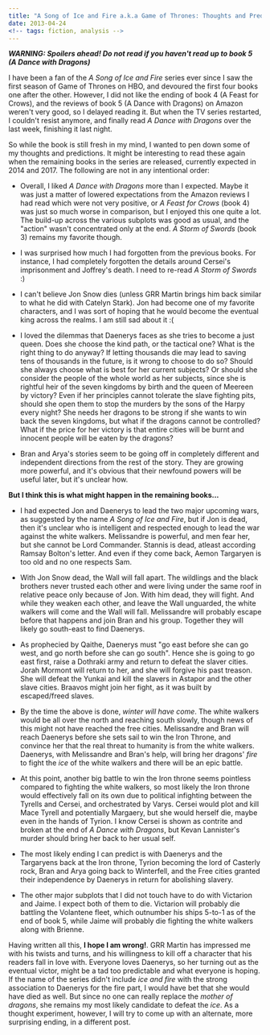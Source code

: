 ```yaml
---
title: "A Song of Ice and Fire a.k.a Game of Thrones: Thoughts and Predictions"
date: 2013-04-24
<!-- tags: fiction, analysis -->
---
```


_**WARNING: Spoilers ahead! Do not read if you haven't read up to book 5 (A Dance with Dragons)**_

I have been a fan of the _A Song of Ice and Fire_ series ever since I saw the first season of Game of Thrones on HBO, and devoured the first four books one after the other. However, I did not like the ending of book 4 (A Feast for Crows), and the reviews of book 5 (A Dance with Dragons) on Amazon weren't very good, so I delayed reading it. But when the TV series restarted, I couldn't resist anymore, and finally read _A Dance with Dragons_ over the last week, finishing it last night. 

So while the book is still fresh in my mind, I wanted to pen down some of my thoughts and predictions. It might be interesting to read these again when the remaining books in the series are released, currently expected in 2014 and 2017. The following are not in any intentional order:

* Overall, I liked _A Dance with Dragons_ more than I expected. Maybe it was just a matter of lowered expectations from the Amazon reviews I had read which were not very positive, or _A Feast for Crows_ (book 4) was just so much worse in comparison, but I enjoyed this one quite a lot. The build-up across the various subplots was good as usual, and the "action" wasn't concentrated only at the end. _A Storm of Swords_ (book 3) remains my favorite though.

* I was surprised how much I had forgotten from the previous books. For instance, I had completely forgotten the details around Cersei's imprisonment and Joffrey's death. I need to re-read _A Storm of Swords_ :)

* I can't believe Jon Snow dies (unless GRR Martin brings him back similar to what he did with Catelyn Stark). Jon had become one of my favorite characters, and I was sort of hoping that he would become the eventual king across the realms. I am still sad about it :(

* I loved the dilemmas that Daenerys faces as she tries to become a just queen. Does she choose the kind path, or the tactical one? What is the right thing to do anyway? If letting thousands die may lead to saving tens of thousands in the future, is it wrong to choose to do so? Should she always choose what is best for her current subjects? Or should she consider the people of the whole world as her subjects, since she is rightful heir of the seven kingdoms by birth and the queen of Meereen by victory? Even if her principles cannot tolerate the slave fighting pits, should she open them to stop the murders by the sons of the Harpy every night? She needs her dragons to be strong if she wants to win back the seven kingdoms, but what if the dragons cannot be controlled? What if the price for her victory is that entire cities will be burnt and innocent people will be eaten by the dragons?

* Bran and Arya's stories seem to be going off in completely different and independent directions from the rest of the story. They are growing more powerful, and it's obvious that their newfound powers will be useful later, but it's unclear how.

__But I think this is what might happen in the remaining books...__

* I had expected Jon and Daenerys to lead the two major upcoming wars, as suggested by the name _A Song of Ice and Fire_, but if Jon is dead, then it's unclear who is intelligent and respected enough to lead the war against the white walkers. Melissandre is powerful, and men fear her, but she cannot be Lord Commander. Stannis is dead, atleast according Ramsay Bolton's letter. And even if they come back, Aemon Targaryen is too old and no one respects Sam.

* With Jon Snow dead, the Wall will fall apart. The wildlings and the black brothers never trusted each other and were living under the same roof in relative peace only because of Jon. With him dead, they will fight. And while they weaken each other, and leave the Wall unguarded, the white walkers will come and the Wall will fall. Melissandre will probably escape before that happens and join Bran and his group. Together they will likely go south-east to find Daenerys.

* As prophecied by Qaithe, Daenerys must "go east before she can go west, and go north before she can go south". Hence she is going to go east first, raise a Dothraki army and return to defeat the slaver cities. Jorah Mormont will return to her, and she will forgive his past treason. She will defeat the Yunkai and kill the slavers in Astapor and the other slave cities. Braavos might join her fight, as it was built by escaped/freed slaves.

* By the time the above is done, _winter will have come_. The white walkers would be all over the north and reaching south slowly, though news of this might not have reached the free cities. Melissandre and Bran will reach Daenerys before she sets sail to win the Iron Throne, and convince her that the real threat to humanity is from the white walkers. Daenerys, with Melissandre and Bran's help, will bring her dragons' _fire_ to fight the _ice_ of the white walkers and there will be an epic battle.

* At this point, another big battle to win the Iron throne seems pointless compared to fighting the white walkers, so most likely the Iron throne would effectively fall on its own due to political infighting between the Tyrells and Cersei, and orchestrated by Varys. Cersei would plot and kill Mace Tyrell and potentially Margaery, but she would herself die, maybe even in the hands of Tyrion. I know Cersei is shown as contrite and broken at the end of _A Dance with Dragons_, but Kevan Lannister's murder should bring her back to her usual self.

* The most likely ending I can predict is with Daenerys and the Targaryens back at the Iron throne, Tyrion becoming the lord of Casterly rock, Bran and Arya going back to Winterfell, and the Free cities granted their independence by Daenerys in return for abolishing slavery.

* The other major subplots that I did not touch have to do with Victarion and Jaime. I expect both of them to die. Victarion will probably die battling the Volantene fleet, which outnumber his ships 5-to-1 as of the end of book 5, while Jaime will probably die fighting the white walkers along with Brienne.

Having written all this, __I hope I am wrong!__. GRR Martin has impressed me with his twists and turns, and his willingness to kill off a character that his readers fall in love with. Everyone loves Daenerys, so her turning out as the eventual victor, might be a tad too predictable and what everyone is hoping. If the name of the series didn't include _ice and fire_ with the strong association to Daenerys for the fire part, I would have bet that she would have died as well. But since no one can really replace the _mother of dragons_, she remains my most likely candidate to defeat the _ice_. As a thought experiment, however, I will try to come up with an alternate, more surprising ending, in a different post.

